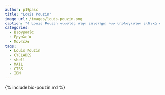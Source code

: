 ```yaml
---
author: p19pasc
title: "Louis Pouzin"
image_url: /images/louis-pouzin.png
caption: "Ο Louis Pouzin γνωστός στην επιστήμη των υπολογιστών ειδικά στα δίκτυα επικοινωνίας πακέτων με την δημιουργία του CYCLADES, ήταν ο πρώτος που υιοθέτησε τον όρο του κελύφους που συναντάμε μέχρι και σήμερα στα λειτουργικά συστήματα."
categories:
  - Βιογραφία 
  - Εργαλεία 
  - Μοντέλα
tags:
  - Louis Pouzin
  - CYCLADES
  - shell
  - MAIL
  - CTSS
  - IBM
---
```


{% include bio-pouzin.md %}

